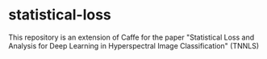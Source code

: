 # statistical-loss
This repository is an extension of Caffe for the paper "Statistical Loss and Analysis for Deep Learning in Hyperspectral Image Classification" (TNNLS)
